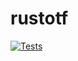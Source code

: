 # rustotf

[![Tests](https://github.com/stone-zeng/rustotf/workflows/Tests/badge.svg)](https://github.com/stone-zeng/rustotf/actions)
